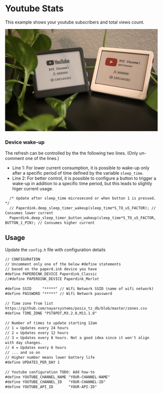 # Youtube Stats
This example shows your youtube subscribers and total views count.

<img src="Youtube_Stats.png" width="500" alt="Youtube stats image">

### Device wake-up
The refresh can be controlled by the the following two lines. (Only un-comment one of the lines.)
- Line 1: For lower current consumption, it is possible to wake-up only after a specific period of time defined by the variable `sleep_time`.
- Line 2: For better control, it is possible to configure a button to trigger a wake-up in addition to a specific time period, but this leads to slightly higer current usage.

```
  /* Update after sleep_time microsecond or when button 1 is pressed. */
  // Paperdink.deep_sleep_timer_wakeup(sleep_time*S_TO_uS_FACTOR); // Consumes lower current
  Paperdink.deep_sleep_timer_button_wakeup(sleep_time*S_TO_uS_FACTOR, BUTTON_1_PIN); // Consumes higher current
```

## Usage
Update the `config.h` file with configuration details
```
// CONFIGURATION
// Uncomment only one of the below #define statements
// based on the paperd.ink device you have
#define PAPERDINK_DEVICE Paperdink_Classic
//#define PAPERDINK_DEVICE Paperdink_Merlot

#define SSID     "*****" // Wifi Network SSID (name of wifi network)
#define PASSWORD "*****" // Wifi Network password

// Time zone from list https://github.com/nayarsystems/posix_tz_db/blob/master/zones.csv
#define TIME_ZONE "PST8PDT,M3.2.0,M11.1.0"

// Number of times to update starting 12am
// 1 = Updates every 24 hours
// 2 = Updates every 12 hours
// 3 = Updates every 8 hours. Not a good idea since it won't align with day changes.
// 4 = Updates every 6 hours
// ... and so on
// Higher number means lower battery life
#define UPDATES_PER_DAY 1

// Youtube configuration TODO: Add how-to
#define YOUTUBE_CHANNEL_NAME "YOUR-CHANNEL-NAME"
#define YOUTUBE_CHANNEL_ID   "YOUR-CHANNEL-ID"
#define YOUTUBE_API_ID       "YOUR-API-ID"
```
